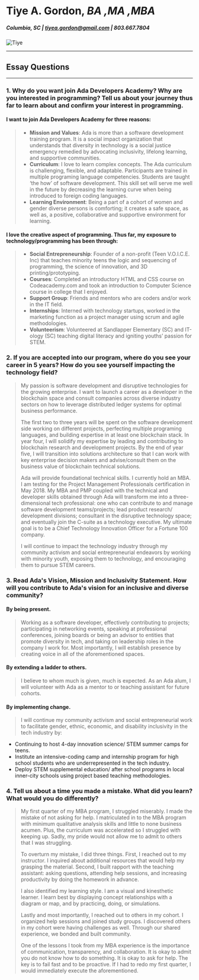 # Tiye A. Gordon, _BA ,MA ,MBA_ 
##### Columbia, SC | tiyea.gordon@gmail.com | 803.667.7804 
>
![Tiye](http://theminorityeye.com/wp-content/uploads/2017/08/Tiye-Gordon.png)
>
>
>
___
## Essay Questions 
___
### 1. Why do you want join Ada Developers Academy? Why are you interested in programming? Tell us about your journey thus far to learn about and confirm your interest in programming.  
>
#### I want to join Ada Developers Academy for three reasons:  
> *	**Mission and Values**: Ada is more than a software development training program. It is a social impact organization that understands that diversity in technology is a social justice emergency remedied by advocating inclusivity, lifelong learning, and supportive communities. 
> *	**Curriculum**: I love to learn complex concepts. The Ada curriculum is challenging, flexible, and adaptable. Participants are trained in multiple programing language competencies. Students are taught ‘the how’ of software development. This skill set will serve me well in the future by decreasing the learning curve when being introduced to foreign coding languages.  
> *	**Learning Environment**:  Being a part of a cohort of women and gender diverse persons is comforting; it creates a safe space, as well as, a positive, collaborative and supportive environment for learning.  
>
#### I love the creative aspect of programming. Thus far, my exposure to technology/programming has been through:
> *	**Social Entrepreneurship**: Founder of a non-profit (Teen V.O.I.C.E. Inc) that teaches minority teens the logic and sequencing of programming, the science of innovation, and 3D printing/prototyping. 
> *	**Courses**: Completed an introductory HTML and CSS course on Codeacademy.com and took an introduction to Computer Science course in college that I enjoyed. 
> *	**Support Group**: Friends and mentors who are coders and/or work in the IT field. 
> *	**Internships**: Interned with technology startups, worked in the marketing function as a project manager using scrum and agile methodologies. 
> *	**Volunteerism**: Volunteered at Sandlapper Elementary (SC) and IT-ology (SC) teaching digital literacy and igniting youths’ passion for STEM. 
>
>
### 2. If you are accepted into our program, where do you see your career in 5 years? How do you see yourself impacting the technology field? 
>
> My passion is software development and disruptive technologies for the growing enterprise. I want to launch a career as a developer in the blockchain space and consult companies across diverse industry sectors on how to leverage distributed ledger systems for optimal business performance.
>
> The first two to three years will be spent on the software development side working on different projects, perfecting multiple programing languages, and building expertise in at least one blockchain stack. In year four, I will solidify my expertise by leading and contributing to blockchain research and development projects. By the end of year five, I will transition into solutions architecture so that I can work with key enterprise decision makers and advise/consult them on the business value of blockchain technical solutions.
>
> Ada will provide foundational technical skills. I currently hold an MBA. I am testing for the Project Management Professionals certification in May 2018. My MBA and PMP coupled with the technical and developer skills obtained through Ada will transform me into a three-dimensional tech professional: one who can contribute to and manage software development teams/projects; lead product research/ development divisions; consultant in the disruptive technology space; and eventually join the C-suite as a technology executive. My ultimate goal is to be a Chief Technology Innovation Officer for a Fortune 100 company.  
>
> I will continue to impact the technology industry through my community activism and social entrepreneurial endeavors by working with minority youth, exposing them to technology, and encouraging them to pursue STEM careers. 
>
>
### 3. Read Ada's Vision, Mission and Inclusivity Statement. How will you contribute to Ada's vision for an inclusive and diverse community?  
> 
#### By being present. 
> Working as a software developer, effectively contributing to projects; participating in networking events, speaking at professional conferences, joining boards or being an advisor to entities that promote diversity in tech, and taking on leadership roles in the company I work for. Most importantly, I will establish presence by creating voice in all of the aforementioned spaces. 
>
#### By extending a ladder to others.  
> I believe to whom much is given, much is expected. As an Ada alum, I will volunteer with Ada as a mentor to or teaching assistant for future cohorts.  
>
#### By implementing change.
> I will continue my community activism and social entrepreneurial work to facilitate gender, ethnic, economic, and disability inclusivity in the tech industry by: 
* Continuing to host 4-day innovation science/ STEM summer camps for teens.
* Institute an intensive-coding camp and internship program for high school students who are underrepresented in the tech industry. 
* Deploy STEM supplemental education/ after school programs in local inner-city schools using project based teaching methodologies. 
>
>
### 4. Tell us about a time you made a mistake. What did you learn? What would you do differently? 
>
> My first quarter of my MBA program, I struggled miserably. I made the mistake of not asking for help. I matriculated in to the MBA program with minimum qualitative analysis skills and little to none business acumen. Plus, the curriculum was accelerated so I struggled with keeping up.  Sadly, my pride would not allow me to admit to others that I was struggling. 
>
> To overturn my mistake, I did three things. First, I reached out to my instructor. I inquired about additional resources that would help my grasping the material. Second, I built rapport with the teaching assistant: asking questions, attending help sessions, and increasing productivity by doing the homework in advance. 
>
> I also identified my learning style. I am a visual and kinesthetic learner. I learn best by displaying concept relationships with a diagram or map, and by practicing, doing, or simulations. 
>
> Lastly and most importantly, I reached out to others in my cohort. I organized help sessions and joined study groups. I discovered others in my cohort were having challenges as well. Through our shared experience, we bonded and built community. 
>
> One of the lessons I took from my MBA experience is the importance of communication, transparency, and collaboration. It is okay to admit you do not know how to do something.  It is okay to ask for help. The key is to fail fast and to be proactive. If I had to redo my first quarter, I would immediately execute the aforementioned.  

